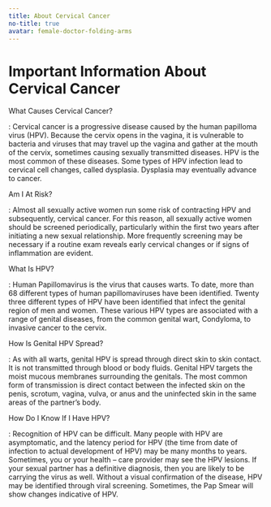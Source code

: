 ```yaml
---
title: About Cervical Cancer
no-title: true
avatar: female-doctor-folding-arms
---
```


Important Information About Cervical Cancer
===========================================

What Causes Cervical Cancer?

: Cervical cancer is a progressive disease caused by the human papilloma
virus (HPV). Because the cervix opens in the vagina, it is vulnerable to
bacteria and viruses that may travel up the vagina and gather at the
mouth of the cervix, sometimes causing sexually transmitted diseases.
HPV is the most common of these diseases. Some types of HPV infection
lead to cervical cell changes, called dysplasia. Dysplasia may
eventually advance to cancer.

Am I At Risk?

: Almost all sexually active women run some risk of contracting HPV and
subsequently, cervical cancer. For this reason, all sexually active
women should be screened periodically, particularly within the first two
years after initiating a new sexual relationship. More frequently
screening may be necessary if a routine exam reveals early cervical
changes or if signs of inflammation are evident.

What Is HPV?

: Human Papillomavirus is the virus that causes warts. To date, more
than 68 different types of human papillomaviruses have been identified.
Twenty three different types of HPV have been identified that infect the
genital region of men and women. These various HPV types are associated
with a range of genital diseases, from the common genital wart,
Condyloma, to invasive cancer to the cervix.

How Is Genital HPV Spread?

: As with all warts, genital HPV is spread through direct skin to skin
contact. It is not transmitted through blood or body fluids. Genital HPV
targets the moist mucous membranes surrounding the genitals. The most
common form of transmission is direct contact between the infected skin
on the penis, scrotum, vagina, vulva, or anus and the uninfected skin in
the same areas of the partner’s body.

How Do I Know If I Have HPV?

: Recognition of HPV can be difficult. Many people with HPV are
asymptomatic, and the latency period for HPV (the time from date of
infection to actual development of HPV) may be many months to years.
Sometimes, you or your health – care provider may see the HPV lesions.
If your sexual partner has a definitive diagnosis, then you are likely
to be carrying the virus as well. Without a visual confirmation of the
disease, HPV may be identified through viral screening. Sometimes, the
Pap Smear will show changes indicative of HPV.

